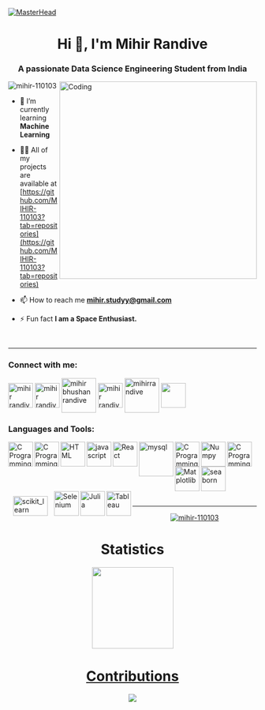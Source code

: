 [![MasterHead](https://camo.githubusercontent.com/5dc6ee33381917e41fc9c4951799268998f11a9b864399bf79a0842e4f9b194d/68747470733a2f2f692e696d6775722e636f6d2f315a76566b44632e676966)](https://mihir-110103.io)
<h1 align="center">Hi 👋, I'm Mihir Randive</h1>
<h3 align="center">A passionate Data Science Engineering Student from India</h3>
<img align="right" alt="Coding" width="400" src="https://camo.githubusercontent.com/12e5f2b182da4b52850b29bb09e8ba3e92b0ac2c0bd121de7dfcbb291fbbd525/68747470733a2f2f692e70696e696d672e636f6d2f6f726967696e616c732f37372f63612f61332f37376361613332383834643733356434333961646534356261333766656166322e676966")>

<p align="left"> 
  <img src="https://komarev.com/ghpvc/?username=mihir-110103&label=Profile%20views&color=0e75b6&style=flat" alt="mihir-110103" /> 
</p>

- 🌱 I’m currently learning **Machine Learning**

- 👨‍💻 All of my projects are available at [https://github.com/MIHIR-110103?tab=repositories](https://github.com/MIHIR-110103?tab=repositories)

- 📫 How to reach me **mihir.studyy@gmail.com**

- ⚡ Fun fact **I am a Space Enthusiast.**
<br>
<hr>
<h3 align="left">Connect with me:</h3>
<p align="left">
<a href="https://linkedin.com/in/mihir randive" target="blank">
  <img align="center" src="https://seeklogo.com/images/L/linkedin-new-2020-logo-E14A5D55ED-seeklogo.com.png" alt="mihir randive" width="50" /></a>
<a href="https://medium.com/mihir randive" target="blank">
  <img align="center" src="https://seeklogo.com/images/I/instagram-new-2016-logo-4773FE3F99-seeklogo.com.png" alt="mihir randive" width="50" /></a>
<a href="https://kaggle.com/mihir bhushan randive" target="blank">
  <img align="center" src="https://seeklogo.com/images/K/kaggle-logo-83322F52DE-seeklogo.com.png" alt="mihir bhushan randive"  width="70" /></a>
<a href="https://medium.com/mihir randive" target="blank">
  <img align="center" src="https://seeklogo.com/images/M/medium-logo-93CDCF6451-seeklogo.com.png" alt="mihir randive" width="50" /></a>
<a href="https://www.codechef.com/users/mihirrandive" target="blank">
  <img align="center" src="https://img.icons8.com/fluency/256/codechef.png" alt="mihirrandive" width="70" /></a>
<a href="https://www.hackerrank.com/mihir randive" target="blank">
  <img align="center" src="https://seeklogo.com/images/H/hackerrank-logo-179D7D2812-seeklogo.com.png" width="50" /></a>
</p>

<h3 align="left">Languages and Tools:</h3>
<p align="left"> 
<a href="https://www.cprogramming.com/" target="_blank" rel="noreferrer"> 
<img align="left" alt="C Programming" width="50px" height="50" src="https://cdn.jsdelivr.net/gh/devicons/devicon/icons/c/c-plain.svg" />
  </a> 
<a href="https://www.w3schools.com/css/" target="_blank" rel="noreferrer"> 
<img align="left" alt="C Programming" width="50px" height="50" src="https://cdn.jsdelivr.net/gh/devicons/devicon/icons/css3/css3-plain.svg" />
  </a>  
<a href="https://www.w3.org/html/" target="_blank" rel="noreferrer"> 
<img align="left" alt="HTML" width="50px" height="50" src="https://cdn.jsdelivr.net/gh/devicons/devicon/icons/html5/html5-plain.svg" />
  </a> 
<a href="https://www.w3schools.com/js/" target="_blank" rel="noreferrer"> 
<img align="left" src="https://cdn.jsdelivr.net/gh/devicons/devicon/icons/javascript/javascript-original.svg" alt="javascript" width="50" height="50"/>
  </a> 
<img align="left" alt="React" width="50px" src="https://cdn.jsdelivr.net/gh/devicons/devicon/icons/react/react-original.svg" />
<a href="https://www.mysql.com/" target="_blank" rel="noreferrer"> 
<img align="left" alt="mysql" width="70" src="https://cdn.jsdelivr.net/gh/devicons/devicon/icons/mysql/mysql-original-wordmark.svg" />
  </a>  
<a href="https://www.python.org" target="_blank" rel="noreferrer"> 
<img align="left" alt="C Programming" width="50px" height="50" src="https://cdn.jsdelivr.net/gh/devicons/devicon/icons/python/python-original.svg" />
  </a> 
<img align="left" alt="Numpy" width="50px" src="https://cdn.jsdelivr.net/gh/devicons/devicon/icons/numpy/numpy-original.svg" />
<a href="https://pandas.pydata.org/" target="_blank" rel="noreferrer"> 
<img align="left" alt="C Programming" width="50px" height="50" src="https://cdn.jsdelivr.net/gh/devicons/devicon/icons/pandas/pandas-original.svg" />
 </a> 
<img align="left" alt="Matplotlib" width="50px" src="https://upload.wikimedia.org/wikipedia/commons/8/84/Matplotlib_icon.svg" />
<a href="https://seaborn.pydata.org/" target="_blank" rel="noreferrer"> 
<img align="left" src="https://seeklogo.com/images/S/seaborn-logo-244EB2DEC5-seeklogo.com.png" alt="seaborn" width="50"/></a>
  <br>
  <br>
  <br>
  <br>
<a href="https://scikit-learn.org/" target="_blank" rel="noreferrer"> 
<img align="left" style="padding:10px" src="https://upload.wikimedia.org/wikipedia/commons/thumb/0/05/Scikit_learn_logo_small.svg/390px-Scikit_learn_logo_small.svg.png?20180808062052" alt="scikit_learn" width="70" height="40"/></a> 
<img align="left" alt="Selenium" width="50px" src="https://cdn.jsdelivr.net/gh/devicons/devicon/icons/selenium/selenium-original.svg" />
<img align="left" alt="Julia" width="50px" src="https://cdn.jsdelivr.net/gh/devicons/devicon/icons/julia/julia-original.svg" />
<img align="left" alt="Tableau" width="50px" src="https://seeklogo.com/images/T/tableau-software-logo-F1CE2CA54A-seeklogo.com.png" />
</p>
<br>
<br>
<hr>
<p>

<p align="center">
  <a href="https://github.com/MIHIR-110103/github-readme-stats">
    <img align="center" src="https://github-readme-stats.vercel.app/api/top-langs?username=mihir-110103&show_icons=true&bg_color=0d1117&text_color=40cfcd&border_color=444&layout=compact" alt="mihir-110103" />

  </a>
</p>
  
</p>
<h1 align="center"> Statistics</h1>
<p align="center">
  <a href="https://github.com/MIHIR-110103/github-readme-stats">
    <img src="https://github-readme-stats.vercel.app/api?username=MIHIR-110103&show_icons=true&bg_color=0d1117&text_color=40cfcd&border_color=444" height="165"

  </a>
</p>

<h1 align="center"> Contributions</h1>
<p align="center">
  <a href="https://git.io/streak-stats" align="middle">
    <img src="http://github-readme-streak-stats.herokuapp.com?user=MIHIR-110103&theme=react&background=0d1117&border=666">
  </a>
</p>
